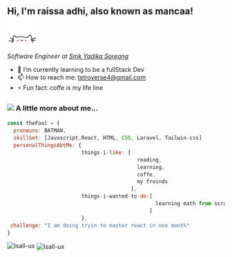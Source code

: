 ## Hi, I'm raissa adhi, also known as mancaa! <img src="img/kitty.gif" alt="Funny kitty" width="70">
<p><em>Software Engineer at <a href="">Smk Yadika Soreang</a></em></p>


- 🌱 I’m currently learning to be a fullStack Dev
- 📫 How to reach me: tetroverse4@gmail.com
- ⚡ Fun fact: coffe is my life line

### <img src="https://media.giphy.com/media/VgCDAzcKvsR6OM0uWg/giphy.gif" width="50"> A little more about me...  

```javascript
const theFool = {
  pronouns: BATMAN,
  skillSet: [Javascript,React, HTML, CSS, Laravel, Tailwin-css]
  personalThingsAbtMe: {
                        things-i-like: [
                                          reading,
                                          learning,
                                          coffe,
                                          my freinds
                                        ],
                        things-i-wanted-to-do:[
                                                learning math from scratch,
                                              ]
                        },
 challenge: "I am doing tryin to master react in one month"
}
```
<p><img align="left" src="https://github-readme-stats.vercel.app/api/top-langs?username=Isall-ux&show_icons=true&locale=en&layout=compact" alt="Isall-ux" /></p>

<p>&nbsp;<img align="center" src="https://github-readme-stats.vercel.app/api?username=Isall-ux&show_icons=true&locale=en" alt="Isall-ux" /></p>
